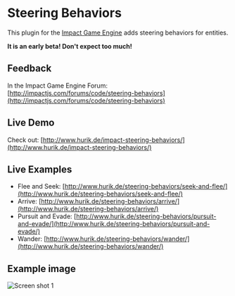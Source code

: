 # Steering Behaviors
This plugin for the [Impact Game Engine](http://impactjs.com/) adds steering behaviors for entities.

**It is an early beta! Don't expect too much!**

## Feedback
In the Impact Game Engine Forum: [http://impactjs.com/forums/code/steering-behaviors](http://impactjs.com/forums/code/steering-behaviors)

## Live Demo
Check out: [http://www.hurik.de/impact-steering-behaviors/](http://www.hurik.de/impact-steering-behaviors/)

## Live Examples
* Flee and Seek: [http://www.hurik.de/steering-behaviors/seek-and-flee/](http://www.hurik.de/steering-behaviors/seek-and-flee/)
* Arrive: [http://www.hurik.de/steering-behaviors/arrive/](http://www.hurik.de/steering-behaviors/arrive/)
* Pursuit and Evade: [http://www.hurik.de/steering-behaviors/pursuit-and-evade/](http://www.hurik.de/steering-behaviors/pursuit-and-evade/)
* Wander: [http://www.hurik.de/steering-behaviors/wander/](http://www.hurik.de/steering-behaviors/wander/)

## Example image
![Screen shot 1](/hurik/impact-steering-behaviors/raw/master/example.png)